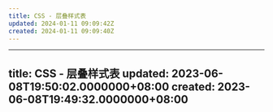 ```yaml
---
title: CSS - 层叠样式表
updated: 2024-01-11 09:09:42Z
created: 2024-01-11 09:09:40Z
---
```


---
title: CSS - 层叠样式表
updated: 2023-06-08T19:50:02.0000000+08:00
created: 2023-06-08T19:49:32.0000000+08:00
---

